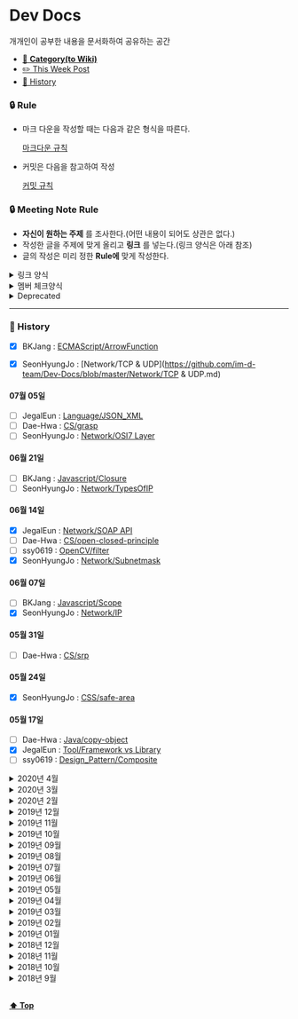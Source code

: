 # Dev Docs

개개인이 공부한 내용을 문서화하여 공유하는 공간

- [📑 **Category(to Wiki)**](https://github.com/Im-D/Dev-Docs/wiki)
- [✏️ This Week Post](#-this-week-post)
- [📅 History](#-history)

### 🔒 Rule

- 마크 다운을 작성할 때는 다음과 같은 형식을 따른다.

  [마크다운 규칙](https://github.com/im-d-team/Dev-Docs/blob/master/Rules/Markdown.md)
  
- 커밋은 다음을 참고하여 작성 
  
  [커밋 규칙](https://github.com/im-d-team/Dev-Docs/blob/master/Rules/Commit.md)

### 🔒 Meeting Note Rule

- **자신이 원하는 주제** 를 조사한다.(어떤 내용이 되어도 상관은 없다.)
- 작성한 글을 주제에 맞게 올리고 **링크** 를 넣는다.(링크 양식은 아래 참조)
- 글의 작성은 미리 정한 **Rule에** 맞게 작성한다.

<details>
<summary> 링크 양식 </summary>

```md
[POST_NAME](POST_ADDRESS)
```

</details>

<details>
<summary> 멤버 체크양식 </summary>

#### xx월 xx일

- [ ] BKJang : []()
- [ ] SeonHyungJo : []()
- [ ] Jinseong : []()
- [ ] Dae-Hwa: []()

</details>

<details>
<summary> Deprecated </summary>

```md
~[Title of contents](Link)~
```

- ex) ~[브라우저 Redering 과정](https://github.com/Im-D/Dev-Docs/blob/master/Deprecated/%EC%9B%B9%20%EB%B8%8C%EB%9D%BC%EC%9A%B0%EC%A0%80%EC%9D%98%20%EC%9E%91%EB%8F%99%20%EC%9B%90%EB%A6%AC.md)~

</details>    

---

### 📅 History
- [x] BKJang : [ECMAScript/ArrowFunction](https://github.com/im-d-team/Dev-Docs/blob/master/ECMAScript/ArrowFunction.md)

- [x] SeonHyungJo : [Network/TCP & UDP](https://github.com/im-d-team/Dev-Docs/blob/master/Network/TCP & UDP.md)





<!--<details>
<summary> 2020년 7월 </summary>-->

#### 07월 05일

- [ ] JegalEun : [Language/JSON_XML](https://github.com/im-d-team/Dev-Docs/blob/master/Language/JSON_XML.md)
- [ ] Dae-Hwa : [CS/grasp](https://github.com/im-d-team/Dev-Docs/blob/master/CS/grasp.md)
- [ ] SeonHyungJo : [Network/OSI7 Layer](https://github.com/im-d-team/Dev-Docs/blob/master/Network/OSI7%20Layer.md)

<!--</details>-->

<!--<details>
<summary> 2020년 6월 </summary>-->

#### 06월 21일

- [ ] BKJang : [Javascript/Closure](https://github.com/im-d-team/Dev-Docs/blob/master/Javascript/Closure.md)
- [ ] SeonHyungJo : [Network/TypesOfIP](https://github.com/im-d-team/Dev-Docs/blob/master/Network/TypesOfIP.md)

#### 06월 14일

- [x] JegalEun : [Network/SOAP API](https://github.com/im-d-team/Dev-Docs/blob/master/Network/SOAP%20API.md)
- [ ] Dae-Hwa : [CS/open-closed-principle](https://github.com/im-d-team/Dev-Docs/blob/master/CS/open-closed-principle.md)
- [ ] ssy0619 : [OpenCV/filter](https://github.com/im-d-team/Dev-Docs/blob/master/OpenCV/filter.md)
- [x] SeonHyungJo : [Network/Subnetmask](https://github.com/im-d-team/Dev-Docs/blob/master/Network/Subnetmask.md)

#### 06월 07일

- [ ] BKJang : [Javascript/Scope](https://github.com/im-d-team/Dev-Docs/blob/master/Javascript/Scope.md)
- [x] SeonHyungJo : [Network/IP](https://github.com/im-d-team/Dev-Docs/blob/master/Network/IP.md)

<!--</details>-->

<!--<details>
<summary> 2020년 5월 </summary>-->

#### 05월 31일

- [ ] Dae-Hwa : [CS/srp](https://github.com/im-d-team/Dev-Docs/blob/master/CS/srp.md)

#### 05월 24일

- [x] SeonHyungJo : [CSS/safe-area](https://github.com/im-d-team/Dev-Docs/blob/master/CSS/safe-area.md)

#### 05월 17일

- [ ] Dae-Hwa : [Java/copy-object](https://github.com/im-d-team/Dev-Docs/blob/master/Java/copy-object.md)
- [x] JegalEun : [Tool/Framework vs Library](https://github.com/im-d-team/Dev-Docs/blob/master/Tool/Framework%20vs%20Library.md)
- [ ] ssy0619 : [Design_Pattern/Composite](https://github.com/im-d-team/Dev-Docs/blob/master/Design_Pattern/Composite.md)

<!--</details>-->


<details>
<summary> 2020년 4월 </summary>

#### 04월 26일

- [x] EUNJIHA : [Network/사용자 인증 방식(Cookie, Session & oAuth 2.0 & JWT)](https://github.com/Im-D/Dev-Docs/blob/master/Network/사용자%20인증%20방식(Cookie,%20Session%20&%20oAuth%202.0%20&%20JWT).md)
- [x] SeonHyungJo : [CSS/CJK](https://github.com/Im-D/Dev-Docs/blob/master/CSS/CJK.md)
- [x] BKJang : [Javascript/Variable](https://github.com/Im-D/Dev-Docs/blob/master/Javascript/Variable.md)

#### 04월 19일

- [x] ssy0619 : [Design_Pattern/Singleton](https://github.com/Im-D/Dev-Docs/blob/master/Design_Pattern/Singleton.md)
- [x] JegalEun : [Java/Mybatis](https://github.com/Im-D/Dev-Docs/blob/master/Java/Mybatis.md)
- [x] Dae-Hwa : [CS/Call-By-Sharing](https://github.com/Im-D/Dev-Docs/blob/master/CS/Call-By-Sharing.md)

#### 04월 12일

- [x] SeonHyungJo : [HTML/WebM&WebP](https://github.com/Im-D/Dev-Docs/blob/master/HTML/WebM&WebP.md)
- [x] EUNJIHA : [WPF/wpf](https://github.com/Im-D/Dev-Docs/blob/master/WPF/wpf.md)
- [x] BKJang : [Javascript/Prototype_Chain](https://github.com/Im-D/Dev-Docs/blob/master/Javascript/Prototype_Chain.md)

#### 04월 05일

- [x] Dae-Hwa : [Radix-sort](https://github.com/Im-D/Dev-Docs/blob/master/CS/Radix-sort.md)
- [x] JegalEun : [Javascript/ajax(2)](https://github.com/Im-D/Dev-Docs/blob/master/Javascript/ajax(2).md)
- [x] ssy0619 : [OpenCV/이미지전처리](https://github.com/Im-D/Dev-Docs/blob/master/OpenCV/이미지전처리.md)

</details>

<details>
<summary> 2020년 3월 </summary>

#### 03월 28일

- [x] SeonHyungJo : 나는 이 시국에 어떻게 마스크를 구매했나?
- [x] EUNJIHA : [Network/REST API](https://github.com/Im-D/Dev-Docs/blob/master/Network/REST%20API.md)
- [x] BKJang : [ECMAScript/ModulePattern_class](https://github.com/Im-D/Dev-Docs/blob/master/ECMAScript/ModulePattern_class.md)

</details>

<details>
<summary> 2020년 2월 </summary>
  
#### 02월 23일
- [x] JegalEun : 블록체인
- [x] Dae-Hwa : [CS/Counting-sort](https://github.com/Im-D/Dev-Docs/blob/master/CS/Counting-sort.md)

#### 02월 16일

- [x] EUNJIHA : Web Summary
- [x] SeonHyungJo : [CSS/WebToMobile](https://github.com/Im-D/Dev-Docs/blob/master/CSS/WebToMobile.md)
- [x] BKJang : [Network/HTTP vs WebSocket](https://github.com/Im-D/Dev-Docs/blob/master/Network/HTTP%20vs%20WebSocket.md)

#### 02월 09일

- [x] SeonHyungJo : [Tool/Chrome_80_DevTool](https://github.com/Im-D/Dev-Docs/blob/master/Tool/Chrome_80_DevTool.md)
- [x] Dae-Hwa: [SQL Injection](https://github.com/Im-D/Dev-Docs/blob/master/Security/SQL_Injection.md)

</details>

<details>
<summary> 2019년 12월 </summary>

#### 12월 01일

- [x] BKJang : [점진적향상 우아한하향](https://github.com/Im-D/Dev-Docs/blob/master/Performance/점진적향상_우아한하향.md)
- [x] SeonHyungJo : [requestAnimationFrame(rAF)](https://github.com/Im-D/Dev-Docs/blob/master/Performance/requestAnimationFram(rAF).md)
- [x] Jinseong : [Web Worker](https://github.com/Im-D/Dev-Docs/blob/master/Browser/WebWorker.md)
- [x] Dae-Hwa : [객체 생성 패턴 - 생성자 패턴](https://github.com/Im-D/Dev-Docs/blob/master/Javascript/object_create_pattern-constructor.md)

</details>

<details>
<summary> 2019년 11월 </summary>
  
#### 11월 10일

- [x] BKJang : [Generator와 async-await](https://github.com/Im-D/Dev-Docs/blob/master/ECMAScript/Generator%EC%99%80%20async-await.md)
- [x] SeonHyungJo : [CSS 애니메이션 vs JS 애니메이션](https://github.com/Im-D/Dev-Docs/blob/master/Javascript/Animation.md)
- [x] Jinseong : [CORS(Cross-Origin Resource Sharing)](https://github.com/Im-D/Dev-Docs/blob/master/Network/CORS.md)
- [x] Dae-Hwa: [객체 생성 패턴](https://github.com/Im-D/Dev-Docs/blob/master/Javascript/object_%EC%83%9D%EC%84%B1%ED%8C%A8%ED%84%B4.md)
</details>

<details>
<summary> 2019년 10월 </summary>

#### 10월 13일

- [x] BKJang : [Iteration Protocol](https://github.com/Im-D/Dev-Docs/blob/master/ECMAScript/Iteration_Protocol.md)
- [x] SeonHyungJo : [Worklet](https://github.com/Im-D/Dev-Docs/blob/master/Browser/Worklet.md)
- [x] Jinseong : [JSend](https://github.com/Im-D/Dev-Docs/blob/master/Network/JSend.md)
- [x] Dae-Hwa: [비선형 구조의 탐색](https://github.com/Im-D/Dev-Docs/blob/master/CS/non-linear-search.md)

</details>
<details>
<summary> 2019년 09월 </summary>

#### 09월 29일

- [x] BKJang : [Observer](https://github.com/Im-D/Dev-Docs/blob/master/Javascript/Observer.md)
- [x] SeonHyungJo : [기본적인 렌더링 최적화 방법](https://github.com/Im-D/Dev-Docs/blob/master/Performance/%EA%B8%B0%EB%B3%B8%EC%A0%81%EC%9D%B8%20%EB%A0%8C%EB%8D%94%EB%A7%81%20%EC%B5%9C%EC%A0%81%ED%99%94%20%EB%B0%A9%EB%B2%95.md)
- [x] Jinseong : [Virtual DOM](https://github.com/Im-D/Dev-Docs/blob/master/React/Virtual%20DOM.md)
- [x] Dae-Hwa : [그래프](https://github.com/Im-D/Dev-Docs/blob/master/CS/Graph.md)

#### 09월 01일

- [x] BKJang : [Event Loop](https://github.com/Im-D/Dev-Docs/blob/master/Javascript/%EC%9D%B4%EB%B2%A4%ED%8A%B8%20%EB%A3%A8%ED%94%84(Event%20Loop).md)
- [x] SeonHyungJo : [Reflow Repaint](https://github.com/Im-D/Dev-Docs/blob/master/Performance/Reflow%20Repaint.md)
- [x] Jinseong : [Reactive](https://github.com/Im-D/Dev-Docs/blob/master/Language/Reactive.md)
- [x] Dae-Hwa: [protoType](https://github.com/Im-D/Dev-Docs/blob/master/Javascript/prototype.md)
- [x] JHRla: [MSA](https://github.com/Im-D/Dev-Docs/blob/master/Design_Pattern/MSA.md)

</details>
<details>
<summary> 2019년 08월 </summary>

#### 08월 18일

- [x] BKJang : [고차함수(High Order Function)](<https://github.com/Im-D/Dev-Docs/blob/master/Language/%EA%B3%A0%EC%B0%A8%ED%95%A8%EC%88%98(High%20Order%20Function).md>), [Currying](https://github.com/Im-D/Dev-Docs/blob/master/Language/Currying.md)
- [x] SeonHyungJo : [Javascript BuildTool](https://github.com/Im-D/Dev-Docs/blob/master/Javascript/Build%20Tool.md)
- [x] Jinseong : [Event Delegation](https://github.com/Im-D/Dev-Docs/blob/master/Javascript/Event%20Delegation.md)
- [x] Dae-Hwa: [객체](https://github.com/Im-D/Dev-Docs/blob/master/Javascript/object.md)
- [x] JHRla: [Rest](https://github.com/Im-D/Dev-Docs/blob/master/Network/REST.md)

#### 08월 04일

- [x] BKJang : [함수형 프로그래밍](https://github.com/Im-D/Dev-Docs/blob/master/Language/%ED%95%A8%EC%88%98%ED%98%95%20%ED%94%84%EB%A1%9C%EA%B7%B8%EB%9E%98%EB%B0%8D.md)
- [x] SeonHyungJo : [Module](https://github.com/Im-D/Dev-Docs/blob/master/Javascript/Module.md)
- [x] Jinseong : [웹 브라우저의 작동 원리](https://github.com/Im-D/Dev-Docs/blob/master/Browser/%EC%9B%B9%20%EB%B8%8C%EB%9D%BC%EC%9A%B0%EC%A0%80%EC%9D%98%20%EC%9E%91%EB%8F%99%20%EC%9B%90%EB%A6%AC.md)
- [x] Dae-Hwa: [bind메소드](https://github.com/Im-D/Dev-Docs/blob/master/Javascript/bind.md)
- [x] JHRla: [comet](https://github.com/Im-D/Dev-Docs/blob/master/Network/comet.md)

</details>

<details>
<summary> 2019년 07월 </summary>

#### 07월 21일

- [x] BKJang : [Cookie와 Session 그리고 Redis](https://github.com/Im-D/Dev-Docs/blob/master/Network/Cookie%EC%99%80%20Session%20%EA%B7%B8%EB%A6%AC%EA%B3%A0%20Redis.md)
- [x] SeonHyungJo : [CSS - animation](https://github.com/Im-D/Dev-Docs/blob/master/CSS/animation.md)
- [x] Jinseong : [http-caching](https://github.com/Im-D/Dev-Docs/blob/master/Network/http-caching.md)
- [x] Dae-Hwa: [HTML Templating](https://github.com/Im-D/Dev-Docs/blob/master/HTML/HTML-Templating.md)
- [x] JHRla: [페이징 세그먼테이션](https://github.com/Im-D/Dev-Docs/blob/master/CS/%ED%8E%98%EC%9D%B4%EC%A7%95%EA%B3%BC%20%EC%84%B8%EA%B7%B8%EB%A8%BC%ED%85%8C%EC%9D%B4%EC%85%98.md)

#### 07월 14일

- [x] BKJang : [배열 내장함수](https://github.com/Im-D/Dev-Docs/blob/master/Javascript/배열%20내장함수.md)
- [x] SeonHyungJo : [preload, prefetch](https://github.com/Im-D/Dev-Docs/blob/master/HTML/preload%26prefetch.md)
- [x] Dae-Hwa: [WAS](https://github.com/Im-D/Dev-Docs/blob/master/Java/WAS.md)
- [x] JHRla: [클로저](https://github.com/Im-D/Dev-Docs/blob/master/Javascript/%ED%81%B4%EB%A1%9C%EC%A0%80.md)

#### 07월 07일

- [x] BKJang : [Typescript ( 제네릭 )](<https://github.com/Im-D/Dev-Docs/blob/master/Typescript/제네릭(Generic).md>)
- [x] SeonHyungJo : [window.history](https://github.com/Im-D/Dev-Docs/blob/master/Javascript/window.history.md)
- [x] Jinseong : [ES6 Module in Browser](https://github.com/Im-D/Dev-Docs/blob/master/ECMAScript/ES6-module-in-Browser.md)
- [x] Dae-Hwa: [Non-blocking](https://github.com/Im-D/Dev-Docs/blob/master/CS/non-blocking.md)

</details>

<details>
<summary> 2019년 06월 </summary>

#### 06월 30일

- 🎇 **[2019 Google I/O Extended 컨퍼런스 참여](https://github.com/Im-D/Dev-Docs/issues/47)** 🎇

#### 06월 23일

- [x] BKJang : [Typescript ( 인터페이스 )](<https://github.com/Im-D/Dev-Docs/blob/master/Typescript/인터페이스(Interface).md>)
- [x] SeonHyungJo : [Object.create & Object.assign](https://github.com/Im-D/Dev-Docs/blob/master/Javascript/Object.create%26Object.assign.md)
- [x] Jinseong : [Time in js](https://github.com/Im-D/Dev-Docs/blob/master/Javascript/TimeInJS.md)
- [x] Dae-Hwa: [node.js의 특징](https://github.com/Im-D/Dev-Docs/blob/master/Node.js/nodejs의_특징.md)
- [x] JHRla: [Dependency Injection](<https://github.com/Im-D/Dev-Docs/blob/master/Java/Dependency%20Injection(DI).md>)

#### 06월 16일

- [x] BKJang : [클래스(class) (Typescript)](<https://github.com/Im-D/Dev-Docs/blob/master/Typescript/%ED%81%B4%EB%9E%98%EC%8A%A4(class).md>)
- [x] SeonHyungJo : [정규 표현식](https://github.com/Im-D/Dev-Docs/blob/master/Javascript/Regular_Expressions.md)
- [x] Jinseong : [BrowserXY](https://github.com/Im-D/Dev-Docs/blob/master/Browser/BrowserXY.md)
- [x] Dae-Hwa: [GET&POST](https://github.com/Im-D/Dev-Docs/blob/master/Network/get%26post.md)
- [x] JHRla: [DOM API](https://github.com/Im-D/Dev-Docs/blob/master/HTML/DOM%20API.md)

#### 06월 09일

- [x] BKJang : [정적 타이핑(TypeScript)](https://github.com/Im-D/Dev-Docs/blob/master/Typescript/%EC%A0%95%EC%A0%81%20%ED%83%80%EC%9D%B4%ED%95%91.md)
- [x] SeonHyungJo : [IndexDB, WebSQL]()
- [ ] Jinseong : []()
- [x] Dae-Hwa: [바인딩(Binding)]()
- [x] JHRla: [CORS](<https://github.com/Im-D/Dev-Docs/blob/master/Security/CORS(Cross-Origin%20Resource%20Sharing).md>)

#### 06월 02일

- [x] BKJang : [Web Component](<https://github.com/Im-D/Dev-Docs/blob/master/HTML/%EC%9B%B9%20%EC%BB%B4%ED%8F%AC%EB%84%8C%ED%8A%B8(Web%20Component).md>)
- [x] SeonHyungJo : [Basic_Javascript this, call, apply, bind](https://github.com/Im-D/Dev-Docs/blob/master/Javascript/B_Call_Apply_Bind.md)
- [x] Jinseong : [Composite_Layers](https://github.com/Im-D/Dev-Docs/blob/master/Browser/Layer_Model.md)
- [x] Dae-Hwa: [Ajax](https://github.com/Im-D/Dev-Docs/blob/master/Javascript/Ajax.md)
- [x] JHRla: [Set](https://github.com/Im-D/Dev-Docs/blob/master/Java/Set.md)

</details>

<details>
<summary> 2019년 05월 </summary>

#### 05월 26일

- [x] BKJang : [DocumentFragment](https://github.com/Im-D/Dev-Docs/blob/master/Javascript/DocumentFragment.md)
- [x] SeonHyungJo : [Basic_Javascript 팩토리와 클래스](https://github.com/Im-D/Dev-Docs/blob/master/Javascript/B_Class.md)
- [x] Jinseong : [압축](https://github.com/Im-D/Dev-Docs/blob/master/CS/compression.md)
- [x] Dae-Hwa: [자바스크립트의 동작 원리 - 변수 객체(Variable Object)](<https://github.com/Im-D/Dev-Docs/blob/master/Javascript/Javascript%EC%9D%98_%EB%8F%99%EC%9E%91%EC%9B%90%EB%A6%AC-%EB%B3%80%EC%88%98%EA%B0%9D%EC%B2%B4(VariableObject).md>)
- [x] JHRla: [Upcasting과 Downcasting](https://github.com/Im-D/Dev-Docs/blob/master/Java/Upcasting%EA%B3%BC%20Downcasting.md)

#### 05월 19일

- [x] BKJang : [React의 props와 state](https://github.com/Im-D/Dev-Docs/blob/master/React/props와%20state.md)
- [x] SeonHyungJo : [Basic_Javascript DOM](https://github.com/Im-D/Dev-Docs/blob/master/HTML/DOM.md)
- [x] Jinseong : [정보이론](https://github.com/Im-D/Dev-Docs/blob/master/CS/information_theory.md)
- [x] Dae-Hwa: [자바스크립트의 동작 원리 - 실행 컨텍스트(Execution Contexts)](<https://github.com/Im-D/Dev-Docs/blob/master/Javascript/Javascript%EC%9D%98_%EB%8F%99%EC%9E%91%EC%9B%90%EB%A6%AC-%EC%8B%A4%ED%96%89%EC%BB%A8%ED%85%8D%EC%8A%A4%ED%8A%B8(Execution%20Contexts).md>)
- [x] JHRla: [JSP와 Servlet처리](https://github.com/Im-D/Dev-Docs/blob/master/Java/JSP%EC%99%80%20Servlet%EC%B2%98%EB%A6%AC.md)

#### 05월 12일

- [x] BKJang : [React의 Composition](https://github.com/Im-D/Dev-Docs/blob/master/React/Composition.md)
- [x] SeonHyungJo : [ARIA attribute](https://github.com/Im-D/Dev-Docs/blob/master/HTML/ARIA.md)
- [ ] Jinseong : []()
- [x] Dae-Hwa: [input태그의\_value바꾸기(input태그의\_dirty flag)](<https://github.com/Im-D/Dev-Docs/blob/master/HTML/input%ED%83%9C%EA%B7%B8%EC%9D%98_value%EB%B0%94%EA%BE%B8%EA%B8%B0(input%ED%83%9C%EA%B7%B8%EC%9D%98_dirty%20flag).md>)
- [x] JHRla: [함수 선언](https://github.com/Im-D/Dev-Docs/blob/master/Javascript/%ED%95%A8%EC%88%98%20%EC%84%A0%EC%96%B8.md)

#### 05월 05일

- [ ] BKJang : []()
- [x] SeonHyungJo : [Basic_Javascript Engine](https://github.com/SeonHyungJo/FrontEnd-Dev/blob/master/Javascript/Basic_7_Engine.md), [Basic_Bitwise Operator](https://github.com/SeonHyungJo/FrontEnd-Dev/blob/master/Javascript/Basic_8_Bitwise_Operator.md)
- [x] Jinseong : [자바스크립트 코딩 꿀팁](https://github.com/Im-D/Dev-Docs/blob/master/Javascript/tricks_of_js.md)

</details>

<details>
<summary> 2019년 04월 </summary>

#### 04월 28일

- [x] BKJang : [Element와 Component](https://github.com/Im-D/Dev-Docs/blob/master/React/Element%EC%99%80%20Component.md)
- [x] SeonHyungJo : ~[Basic\_메시지 큐와 이벤트 루프](https://github.com/Im-D/Dev-Docs/blob/master/Deprecated/B_EventLoop.md)~
- [x] Jinseong : [this 더알아보기](https://github.com/Im-D/Dev-Docs/blob/master/Javascript/Learning_more_about_this.md)

#### 04월 21일

- [x] BKJang : [클래스(class)](<https://github.com/Im-D/Dev-Docs/blob/master/Javascript/%ED%81%B4%EB%9E%98%EC%8A%A4(class).md>)
- [x] SeonHyungJo : [Basic_Async](https://github.com/Im-D/Dev-Docs/tree/master/Javascript/B_Async.md)
- [x] Jinseong : [Scope와 This](https://github.com/Im-D/Dev-Docs/blob/master/Javascript/scope_this.md)

#### 04월 14일

- [x] BKJang : [DeadLock(교착상태)](<https://github.com/Im-D/Dev-Docs/blob/master/Performance/DeadLock(%EA%B5%90%EC%B0%A9%EC%83%81%ED%83%9C).md>)
- [x] SeonHyungJo : ~[Basic_Module](https://github.com/Im-D/Dev-Docs/tree/master/Deprecated/B_Module.md)~
- [x] Jinseong : [Memory](https://github.com/Im-D/Dev-Docs/blob/master/CS/Memory.md)

#### 04월 07일

- [x] BKJang : [ArrayList vs LinkedList 그리고 Vector](https://github.com/Im-D/Dev-Docs/blob/master/Java/ArrayList%20vs%20LinkedList%20%EA%B7%B8%EB%A6%AC%EA%B3%A0%20Vector.md)
- [x] SeonHyungJo : [Basic_Function](https://github.com/Im-D/Dev-Docs/blob/master/Javascript/B_Function.md)
- [x] Jinseong : [.git으로 이해하는 GIT](https://github.com/Im-D/Dev-Docs/blob/master/Git/gitBy_.git.md)

</details>

<details>
<summary> 2019년 03월 </summary>

#### 03월 31일

- [x] BKJang [Comparable vs Comparator](https://github.com/Im-D/Dev-Docs/blob/master/Java/Comparable%20vs%20Comparator.md)
- [x] SeonHyungJo [Basic_Type](https://github.com/Im-D/Dev-Docs/blob/master/Javascript/B_Type.md)
- [x] Jinseong : [람다](https://github.com/Im-D/Dev-Docs/blob/master/Language/Lamda.md)

#### 03월 24일

- [x] BKJang : [String, StringBuilder, StringBuffer](https://github.com/Im-D/Dev-Docs/blob/master/Java/String%2C%20StringBuilder%2C%20StringBuffer.md)
- [x] SeonHyungJo : [호출 스택](https://github.com/Im-D/Dev-Docs/blob/master/Javascript/B_CallStack.md)
- [x] Jinseong : ~[Higher Order Functions](https://github.com/Im-D/Dev-Docs/blob/master/Deprecated/Higher_Order_Functions.md)~

#### 03월 17일

- [x] BKJang : [로드밸런싱 & 클러스터링](https://github.com/Im-D/Dev-Docs/blob/master/Network/%EB%A1%9C%EB%93%9C%EB%B0%B8%EB%9F%B0%EC%8B%B1%20%26%20%ED%81%B4%EB%9F%AC%EC%8A%A4%ED%84%B0%EB%A7%81.md)
- [x] SeonHyungJo : [최신 브라우저의 내부 살펴보기](https://github.com/Im-D/Dev-Docs/blob/master/Browser/최신_브라우저의_내부_살펴보기.md)
- [x] Jinseong : [Some과 Every](https://github.com/Im-D/Dev-Docs/blob/master/Javascript/Some_Every.md)

#### 03월 10일

- [x] BKJang : [Java Garbage Collection](<https://github.com/Im-D/Dev-Docs/blob/master/Java/Java%20Garbage%20Collection(GC).md>)
- [x] SeonHyungJo : [JavaScript 2019 new feature](https://github.com/Im-D/Dev-Docs/blob/master/ECMAScript/ECMA2019.md)
- [x] Jinseong : [Sync & Async, Multi & Single Thread](https://github.com/Im-D/Dev-Docs/blob/master/Javascript/Sync%26Async_Multi%26Single_Thread.md)

#### 03월 03일

- [x] BKJang : [Java Virtual Machine(JVM)](<https://github.com/Im-D/Dev-Docs/blob/master/Java/JVM(Java%20Virtual%20Machine).md>)
- [x] SeonHyungJo : [React.memo()](https://github.com/Im-D/Dev-Docs/blob/master/React/React.memo.md)
- [x] Jinseong : [Optional Chaining](https://github.com/Im-D/Dev-Docs/blob/master/Javascript/Optional_Chaining.md)

</details>

<details>
<summary> 2019년 02월 </summary>

#### 02월 24일

- [x] BKJang : [throttling과 rAF](https://github.com/Im-D/Dev-Docs/blob/master/Javascript/throttling%EA%B3%BC%20rAF.md)
- [x] SeonHyungJo : [Vue의 LifeCycle](https://github.com/Im-D/Dev-Docs/blob/master/Vue/Vue_LifeCycle.md)
- [x] Jinseong : [Includes_IndexOf](https://github.com/Im-D/Dev-Docs/blob/master/ECMAScript/Includes_IndexOf.md)

#### 02월 17일

- [x] BKJang : [React의 LifeCycle](https://github.com/Im-D/Dev-Docs/blob/master/React/React%EC%9D%98%20Lifecycle%20Event.md)
- [x] SeonHyungJo : [React Hooks 간단하게 살펴보기](https://github.com/SeonHyungJo/react-hook-sample)
- [x] Jinseong : [Number_isNaN](https://github.com/Im-D/Dev-Docs/blob/master/ECMAScript/Number_isNaN.md)

#### 02월 10일

- [x] BKJang : [HTTP2.0의 필요성](https://github.com/Im-D/Dev-Docs/blob/master/Performance/HTTP2.0%EC%9D%98%20%ED%95%84%EC%9A%94%EC%84%B1.md)
- [x] SeonHyungJo : [JavaScript Engine](https://github.com/Im-D/Dev-Docs/blob/master/Javascript/Javascript_Engine.md)
- [x] Jinseong : [Tagged Template Literals](https://github.com/Im-D/Dev-Docs/blob/master/ECMAScript/Tagged_Template_Literals.md)

#### 02월 03일

- [x] BKJang [JavaScript의 this](https://github.com/Im-D/Dev-Docs/blob/master/Javascript/JavaScript%EC%9D%98%20this.md)
- [x] SeonHyungJo [Proxy Object](https://github.com/Im-D/Dev-Docs/blob/master/Javascript/Proxy.md)
- [ ] Jinseong []()

</details>

<details>
<summary> 2019년 01월 </summary>

#### 01월 20일

- [x] BKJang [underscore와 lodash 그리고 Native](https://github.com/Im-D/Dev-Docs/blob/a37e231e79263c8759bc2eeb9fc1135193e242cb/Javascript/underscore%EC%99%80%20lodash%EA%B7%B8%EB%A6%AC%EA%B3%A0%20Native.md)
- [x] SeonHyungJo [FEConf2017 RxJS](https://github.com/Im-D/Dev-Docs/blob/master/Design_Pattern/RxJS.md)
- [x] Jinseong [리만가설과 소수정리 RSA](https://github.com/Im-D/Dev-Docs/blob/6612f07ff60d4c3c072321d2b153674a3cf2c667/Security/%EB%A6%AC%EB%A7%8C%EA%B0%80%EC%84%A4%EA%B3%BC%20%EC%86%8C%EC%88%98%EC%A0%95%EB%A6%AC.md)

#### 01월 13일

- [x] BKJang [HTTPS(SSL)](https://github.com/Im-D/Dev-Docs/blob/master/Security/HTTPS%EC%99%80%20SSL.md)
- [x] SeonHyungJo [Control CSSOM](https://github.com/Im-D/Dev-Docs/blob/master/Javascript/Control_CSSOM.md)
- [x] Jinseong [HTTP2.0과 Web Socket](https://github.com/Im-D/Dev-Docs/blob/master/Browser/HTTP2_Websocket.md)

</details>

<details>
<summary> 2018년 12월 </summary>

#### 12월 27일

- [x] BKJang [Redux State Normalization](https://github.com/Im-D/Dev-Docs/blob/master/Javascript/Redux%20State%20%EC%A0%95%EA%B7%9C%ED%99%94.md)
- [x] SeonHyungJo [JS 메모리관리 살펴보기](https://github.com/Im-D/Dev-Docs/blob/master/Javascript/Javascript_%EB%A9%94%EB%AA%A8%EB%A6%AC%EA%B4%80%EB%A6%AC.md)
- [x] Jinseong [insertAdjacentHTML](https://github.com/Im-D/Dev-Docs/blob/master/Javascript/InsertAdjacentHTML.md), [디스트럭처링](https://github.com/Im-D/Dev-Docs/blob/master/ECMAScript/Destructuring_Assignment.md)

#### 12월 16일

- [x] BKJang [SSR](<https://github.com/Im-D/Dev-Docs/blob/master/Performance/%EC%84%9C%EB%B2%84%20%EC%82%AC%EC%9D%B4%EB%93%9C%20%EB%A0%8C%EB%8D%94%EB%A7%81(SSR).md>)
- [x] SeonHyungJo ~[Web Worker](https://github.com/Im-D/Dev-Docs/blob/master/Deprecated/WebWorker.md)~
- [ ] Jinseong []()

#### 12월 1일

- [x] BKJang [상태 관리 라이브러리](https://github.com/Im-D/Dev-Docs/blob/master/Javascript/%EC%83%81%ED%83%9C%EA%B4%80%EB%A6%AC%20%EB%9D%BC%EC%9D%B4%EB%B8%8C%EB%9F%AC%EB%A6%AC.md)
- [x] SeonHyungJo [MV\* pattern](https://github.com/Im-D/Dev-Docs/blob/master/Design_Pattern/MVC_MVP_MVVM.md)
- [x] Jinseong [Reduce](https://github.com/Im-D/Dev-Docs/blob/master/Javascript/Reduce.md)

</details>

<details>
<summary> 2018년 11월 </summary>

#### 11월 18일

- [x] BKJang ~[AMD와 CommonJS](https://github.com/Im-D/Dev-Docs/blob/master/Deprecated/AMD%EC%99%80%20CommonJS.md)~
- [x] SeonHyungJo [HTML Meta](https://github.com/Im-D/Dev-Docs/blob/master/HTML/Head_Meta.md)
- [x] Jinseong [Spread Operator](https://github.com/Im-D/Dev-Docs/blob/master/ECMAScript/Spread_Operator.md)

#### 11월 11일

- [x] BKJang [객체지향프로그래밍(OOP)](<https://github.com/Im-D/Dev-Docs/blob/master/Language/%EA%B0%9D%EC%B2%B4%EC%A7%80%ED%96%A5%20%ED%94%84%EB%A1%9C%EA%B7%B8%EB%9E%98%EB%B0%8D(OOP).md>)
- [x] SeonHyungJo [표준모드와 쿼크모드(Doctype), 메모이제이션 패턴, Bundler History](https://github.com/Im-D/Dev-Docs/blob/master/HTML/Standard%26QuirksMode.md)
- [ ] Jinseong []()

</details>

<details>
<summary> 2018년 10월 </summary>

#### 10월 28일

- [x] BKJang [XSS와 CSRF](https://github.com/Im-D/Dev-Docs/blob/master/Security/XSS%EC%99%80%20CSRF.md), ~[JSONP(JSON Padding)와 CORS(Cross-Origin Resource Sharing)](<https://github.com/Im-D/Dev-Docs/blob/master/Deprecated/CORS(Cross-Origin%20Resource%20Sharing).md>)~
- [x] SeonHyungJo [점진적향상 우아한 하향](https://github.com/Im-D/Dev-Docs/blob/master/Performance/%EC%A0%90%EC%A7%84%EC%A0%81%ED%96%A5%EC%83%81_%EC%9A%B0%EC%95%84%ED%95%9C%ED%95%98%ED%96%A5.md)
- [x] Jinseong [쓰로틀링과 디바운싱](https://github.com/Im-D/Dev-Docs/blob/master/Design_Pattern/Throttle%20and%20Debounce.md), [프로미스 패턴](https://github.com/Im-D/Dev-Docs/blob/master/Javascript/PromisePattern.md)

#### 10월 14일

- [x] BKJang ~[렌더링 최적화 기법](https://github.com/Im-D/Dev-Docs/blob/master/Deprecated/%EA%B8%B0%EB%B3%B8%EC%A0%81%EC%9D%B8%20%EB%A0%8C%EB%8D%94%EB%A7%81%20%EC%B5%9C%EC%A0%81%ED%99%94%20%EB%B0%A9%EB%B2%95.md)~, ~[JS 애니메이션 vs CSS 애니메이션](https://github.com/Im-D/Dev-Docs/blob/master/Performance/CSS%20%EC%95%A0%EB%8B%88%EB%A9%94%EC%9D%B4%EC%85%98%20vs%20JS%20%EC%95%A0%EB%8B%88%EB%A9%94%EC%9D%B4%EC%85%98.md)~
- [x] SeonHyungJo ~[Async-await 구현](https://github.com/Im-D/Dev-Docs/blob/master/Deprecated/Async-Await.md)~, ~[setState](https://github.com/Im-D/Dev-Docs/blob/master/Javascript/setState.md)~
- [x] Jinseong ~[Callback Hell](https://github.com/Im-D/Dev-Docs/blob/master/Javascript/B_Callback.md)~, ~[Promise1](https://github.com/Im-D/Dev-Docs/blob/master/Javascript/Promise1.md)~, ~[Promise2](https://github.com/Im-D/Dev-Docs/blob/master/Javascript/Promise2.md)~

</details>

<details>
<summary> 2018년 9월 </summary>

#### 9월 30일

- [x] BKJang ~[Event Delegation](<https://github.com/Im-D/Dev-Docs/blob/master/Deprecated/%EC%9D%B4%EB%B2%A4%ED%8A%B8%20%EC%9C%84%EC%9E%84(Event%20Delegation).md>)~, ~[Repaint & Reflow and SPA](https://github.com/Im-D/Dev-Docs/blob/master/Deprecated/Repaint%EC%99%80%20Reflow.md)~
- [x] SeonHyungJo ~[Reactive Programmming](https://github.com/Im-D/Dev-Docs/blob/master/Deprecated/Reactive.md)~, ~[Call By xxx](https://github.com/Im-D/Dev-Docs/blob/master/Deprecated/CallByReference.md)~
- [x] Jinseong ~[Javascript Build Tools](https://github.com/Im-D/Dev-Docs/blob/master/Deprecated/Javascript_BuildTool.md)~, ~[EventLoop_Advanced](https://github.com/Im-D/Dev-Docs/blob/master/Deprecated/EventLoop_Advanced.md)~

#### 9월 16일

- [x] BKJang ~[브라우저 Redering 과정](https://github.com/Im-D/Dev-Docs/blob/master/Deprecated/%EC%9B%B9%20%EB%B8%8C%EB%9D%BC%EC%9A%B0%EC%A0%80%EC%9D%98%20%EC%9E%91%EB%8F%99%20%EC%9B%90%EB%A6%AC.md)~
- [x] SeonHyungJo ~[Functional](https://github.com/Im-D/Dev-Docs/blob/master/Deprecated/Funtional.md)~,
- [x] Jinseong [렉시컬 속이기 - eval()](<https://github.com/Im-D/Dev-Docs/blob/master/Javascript/%EB%A0%89%EC%8B%9C%EC%BB%AC_%EC%86%8D%EC%9D%B4%EA%B8%B0(eval).md>), ~[JS-Module](https://github.com/Im-D/Dev-Docs/blob/master/Deprecated/Module.md)~

</details>

<br/>

**[⬆ Top](#Dev-Docs)**
